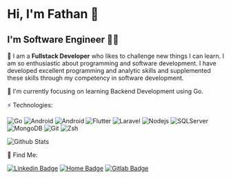# Hi, I'm Fathan 👋

## I'm Software Engineer ✌🏻

🌱 I am a ****Fullstack Developer**** who likes to challenge new things I can learn. I am so enthusiastic about programming and software development. I have developed excellent programming and analytic skills and supplemented these skills through my competency in software development.

🎯 I'm currently focusing on learning Backend Development using Go.

⚡️ Technologies: <br />

![Go](https://img.shields.io/badge/-Go-black?style=flat-square&logo=Go)
![Android](https://img.shields.io/badge/-swift-black?style=flat-square&logo=swift)
![Android](https://img.shields.io/badge/-kotlin-black?style=flat-square&logo=kotlin)
![Flutter](https://img.shields.io/badge/-flutter-black?style=flat-square&logo=flutter)
![Laravel](https://img.shields.io/badge/-Laravel-black?style=flat-square&logo=laravel)
![Nodejs](https://img.shields.io/badge/-Nodejs-black?style=flat-square&logo=Node.js)
![SQLServer](https://img.shields.io/badge/-SQLServer-black?style=flat-square&logo=microsoft-sql-server)
![MongoDB](https://img.shields.io/badge/-MongoDB-black?style=flat-square&logo=mongodb)
![Git](https://img.shields.io/badge/-Git-black?style=flat-square&logo=git)
![Zsh](https://img.shields.io/badge/-Zsh-black?style=flat-square&logo=gnubash)

![Github Stats](https://github-readme-stats.vercel.app/api?username=akhtarfath&count_private=true&show_icons=true&include_all_commits=true&theme=github_dark)

👀 Find Me: <br />

[![Linkedin Badge](https://img.shields.io/badge/-muhammadfathana-black?style=flat-square&logo=Linkedin&logoColor=white&link=https://www.linkedin.com/in/muhammadfathana/)](https://www.linkedin.com/in/muhammadfathana/)
[![Home Badge](https://img.shields.io/badge/-akhtarfath.github.io-black?style=flat-square&logo=Homebrew&logoColor=white&link=https://akhtarfath.github.io)](https://akhtarfath.github.io)
[![Gitlab Badge](https://img.shields.io/badge/-muhammadfathan_a-black?style=flat-square&logo=Gitlab&logoColor=white&link=https://gitlab.com/muhammadfathan_a)](https://gitlab.com/muhammadfathan_a)

<!-- ![Top Langs](https://github-readme-stats.vercel.app/api/top-langs/?username=akhtarfath&hide=TeX&layout=compact) -->
<!-- ![Visitor Badge](https://visitor-badge.laobi.icu/badge?page_id=akhtarfath.akhtarfath) -->
